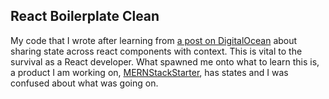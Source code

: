 ## React Boilerplate Clean
My code that I wrote after learning from [a post on DigitalOcean](https://www.digitalocean.com/community/tutorials/how-to-share-state-across-react-components-with-context) about sharing state across react components with context. This is vital to the survival as a React developer. What spawned me onto what to learn this is, a product I am working on, [MERNStackStarter](https://github.com/serafirim/MERNStackStarter), has states and I was confused about what was going on.